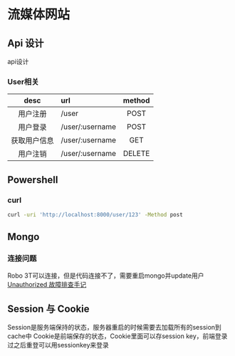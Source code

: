 # 流媒体网站

## Api 设计
api设计
### User相关
| desc | url | method |
| :----: | :--- | :------: |
|用户注册| /user|  POST |
|用户登录| /user/:username| POST |
|获取用户信息 |/user/:username | GET |
|用户注销 | /user/:username| DELETE |
 

 ## Powershell 

 ### curl
 ```sh
curl -uri 'http://localhost:8000/user/123' -Method post
 ```

 ## Mongo

 ### 连接问题
 Robo 3T可以连接，但是代码连接不了，需要重启mongo并update用户
 [Unauthorized 故障排查手记](https://www.jianshu.com/p/293263675fdc)

 ## Session 与 Cookie
 Session是服务端保持的状态，服务器重启的时候需要去加载所有的session到cache中
 Cookie是前端保存的状态，Cookie里面可以存session key，前端登录过之后重登可以用sessionkey来登录